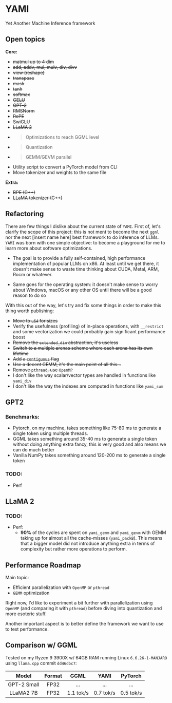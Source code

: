 # YAMI
Yet Another Machine Inference framework

## Open topics
**Core:**
- ~~matmul up to 4 dim~~
- ~~add, addv, mul, mulv, div, divv~~
- ~~view (reshape)~~
- ~~transpose~~
- ~~mask~~
- ~~tanh~~
- ~~softmax~~
- ~~GELU~~
- ~~GPT-2~~
- ~~RMSNorm~~
- ~~RoPE~~
- ~~SwiGLU~~
- ~~LLaMA 2~~
- >Optimizations to reach GGML level
- >Quantization
- >GEMM/GEVM parallel
- Utility script to convert a PyTorch model from CLI
- Move tokenizer and weights to the same file

**Extra:**
- ~~BPE (C++)~~
- ~~LLaMA tokenizer (C++)~~

## Refactoring
There are few things I dislike about the current state of `YAMI`.
First of, let's clarify the scope of this project: this is not ment to become the next `ggml` nor the next
[insert name here] best framework to do inference of LLMs.
`YAMI` was born with one simple objective: to become a playground for me to learn more about software optimizations.

- The goal is to provide a fully self-contained, high performance implementation of popular LLMs on x86.
  At least until we get there, it doesn't make sense to waste time thinking about CUDA, Metal, ARM, Rocm or whatever.

- Same goes for the operating system: it doesn't make sense to worry about Windows, macOS or any other OS until there will be
  a good reason to do so

With this out of the way, let's try and fix some things in order to make this thing worth publishing:
- ~~Move to `u64` for sizes~~
- Verify the usefulness (profiling) of in-place operations, with `__restrict` and some vectorization we could probably
  gain significant performance boost
- ~~Remove the `extended_dim` abstraction, it's useless~~
- ~~Switch to a multiple arenas scheme where each arena has its own lifetime~~
- ~~Add a `contiguous` flag~~
- ~~Use a decent GEMM, it's the main point of all this...~~
- ~~Remove `pthread`, use `OpenMP`~~
- I don't like the way scalar/vector types are handled in functions like `yami_div`
- I don't like the way the indexes are computed in functions like `yami_sum`

## GPT2
### Benchmarks:
- Pytorch, on my machine, takes something like 75-80 ms to generate a single token
  using multiple threads.
- GGML takes something around 35-40 ms to generate a single token without doing anything extra fancy, this is very good
  and also means we can do much better
- Vanilla NumPy takes something around 120-200 ms to generate a single token

### TODO:
- Perf

## LLaMA 2
### TODO:
- Perf:
    - **90%** of the cycles are spent on `yami_gemm` and `yami_gevm` with GEMM taking up for almost all the cache-misses
      (`yami_packB`). This means that a bigger model did not introduce anything extra in terms of complexity but rather
      more operations to perform.

## Performance Roadmap
Main topic:
- Efficient parallelization with `OpenMP` or `pthread`
- `GEMM` optimization

Right now, I'd like to experiment a bit further with parallelization using `OpenMP` (and comparing it with `pthread`)
before diving into quantization and more esoteric stuff.

Another important aspect is to better define the framework we want to use to test performance.

## Comparison w/ GGML
Tested on my Ryzen 9 3900X w/ 64GB RAM running Linux `6.6.26-1-MANJARO` using `llama.cpp` commit `dd46dbc7`:

|     Model     |    Format     |      GGML       |   YAMI    |    PyTorch    |
|:-------------:|:-------------:|:---------------:|:---------:|:-------------:|
|  GPT-2 Small  |     FP32      |       ...       |    ...    |      ...      |  
|   LLaMA2 7B   |     FP32      |    1.1 tok/s    | 0.7 tok/s |   0.5 tok/s   |

